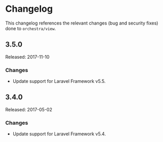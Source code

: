 # Changelog

This changelog references the relevant changes (bug and security fixes) done to `orchestra/view`.

## 3.5.0

Released: 2017-11-10

### Changes

* Update support for Laravel Framework v5.5.

## 3.4.0

Released: 2017-05-02

### Changes

* Update support for Laravel Framework v5.4.
